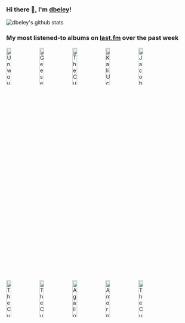 ### Hi there 👋, I'm [dbeley](https://dbeley.ovh/en)!

![dbeley's github stats](https://github-readme-stats.vercel.app/api?username=dbeley)

### My most listened-to albums on [last.fm](https://www.last.fm/user/d_beley) over the past week

[<img src='https://lastfm.freetls.fastly.net/i/u/300x300/ee4ae5e611f68e5b61e2b89425cc3bbd.png' width='16%' alt='Unwound - Repetition'>](https://www.last.fm/music/unwound/repetition)&nbsp;
[<img src='https://lastfm.freetls.fastly.net/i/u/300x300/75695cd196406316f055a757728c6ee7.jpg' width='16%' alt='Geese - Getting Killed'>](https://www.last.fm/music/geese/getting%2bkilled)&nbsp;
[<img src='https://lastfm.freetls.fastly.net/i/u/300x300/d8107b191b710beac0a08ba94aea37ad.jpg' width='16%' alt='The Cure - Disintegration'>](https://www.last.fm/music/the%2bcure/disintegration)&nbsp;
[<img src='https://lastfm.freetls.fastly.net/i/u/300x300/bf56b9acc7cdf77704bd0a9dbb602c65.jpg' width='16%' alt='Kali Uchis - Isolation'>](https://www.last.fm/music/kali%2buchis/isolation)&nbsp;
[<img src='https://lastfm.freetls.fastly.net/i/u/300x300/3f50e5b91c466ccb2971a771aad61811.jpg' width='16%' alt='Jacob Mann Big Band - Greatest Hits, Vol. 1'>](https://www.last.fm/music/jacob%2bmann%2bbig%2bband/greatest%2bhits%252c%2bvol.%2b1)&nbsp;
<br>
[<img src='https://lastfm.freetls.fastly.net/i/u/300x300/dcf7ccf93e1c445583ff952f49eb7a5d.png' width='16%' alt='The Cure - Pornography'>](https://www.last.fm/music/the%2bcure/pornography)&nbsp;
[<img src='https://lastfm.freetls.fastly.net/i/u/300x300/434fa54e5459058dc64ae00933bb9511.png' width='16%' alt='The Cure - Songs of a Lost World'>](https://www.last.fm/music/the%2bcure/songs%2bof%2ba%2blost%2bworld)&nbsp;
[<img src='https://lastfm.freetls.fastly.net/i/u/300x300/bd898f6391f2434cbe6f517fe1e22f88.png' width='16%' alt='Agalloch - Of Stone, Wind, and Pillor'>](https://www.last.fm/music/agalloch/of%2bstone%252c%2bwind%252c%2band%2bpillor)&nbsp;
[<img src='https://lastfm.freetls.fastly.net/i/u/300x300/d064db7e70c5a8b2611a938291836b5f.jpg' width='16%' alt='Amorphis - Borderland'>](https://www.last.fm/music/amorphis/borderland)&nbsp;
[<img src='https://lastfm.freetls.fastly.net/i/u/300x300/7e1f7cafa97e32a9fc549f5cf13061ae.jpg' width='16%' alt='The Cure - Wish'>](https://www.last.fm/music/the%2bcure/wish)&nbsp;
<br>
